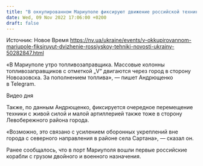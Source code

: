 ```yaml
---
title: "В оккупированном Мариуполе фиксируют движение российской техники — советник мэра"
date: Wed, 09 Nov 2022 17:06:00 +0200
draft: false
---
```

Источник: Новое Время https://nv.ua/ukraine/events/v-okkupirovannom-mariupole-fiksiruyut-dvizhenie-rossiyskoy-tehniki-novosti-ukrainy-50282847.html


 «В Мариуполе утро топливозаправщика. Массовые колонны топливозаправщиков с отметкой „V“ двигаются через город в сторону Новоазовска. За пополнением топлива», — пишет Андрющенко в Telegram.

 Видео дня   

Также, по данным Андрющенко, фиксируется очередное перемещение техники с живой силой и малой артиллерией также тоже в сторону Левобережного района города. 

«Возможно, это связано с усилением оборонных укреплений вне города с северного направления в районе села Сартана», — сказал он.

 Ранее сообщалось, что в порт Мариуполя вошли первые российские корабли с грузом двойного и военного назначения.

